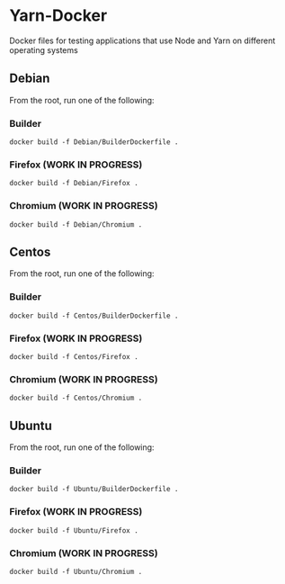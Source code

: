 # Yarn-Docker
Docker files for testing applications that use  Node and Yarn on different operating systems


## Debian

From the root, run one of the following:

### Builder

`docker build -f Debian/BuilderDockerfile .`

### Firefox (WORK IN PROGRESS)

`docker build -f Debian/Firefox .`

### Chromium (WORK IN PROGRESS) 

`docker build -f Debian/Chromium .`

## Centos

From the root, run one of the following:

### Builder

`docker build -f Centos/BuilderDockerfile .`

### Firefox (WORK IN PROGRESS)

`docker build -f Centos/Firefox .`

### Chromium (WORK IN PROGRESS)

`docker build -f Centos/Chromium .`

## Ubuntu

From the root, run one of the following:

### Builder

`docker build -f Ubuntu/BuilderDockerfile .`

### Firefox (WORK IN PROGRESS)

`docker build -f Ubuntu/Firefox .`

### Chromium (WORK IN PROGRESS)

`docker build -f Ubuntu/Chromium .`
